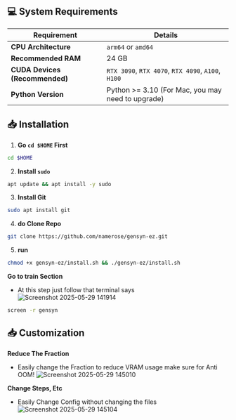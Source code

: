 ## 💻 System Requirements

| Requirement                         | Details                                                     |
|-------------------------------------|-------------------------------------------------------------|
| **CPU Architecture**                | `arm64` or `amd64`                                          |
| **Recommended RAM**                 | 24 GB                                                       |
| **CUDA Devices (Recommended)**      | `RTX 3090`, `RTX 4070`, `RTX 4090`, `A100`, `H100`          |
| **Python Version**                  | Python >= 3.10 (For Mac, you may need to upgrade)           |


## 📥 Installation

1. **Go `cd $HOME` First**
```bash
cd $HOME
```
2. **Install `sudo`**
```bash
apt update && apt install -y sudo
```
3. **Install Git**
```bash
sudo apt install git
```
4. **do Clone Repo**  
```bash
git clone https://github.com/namerose/gensyn-ez.git
```
5. **run**
```bash
chmod +x gensyn-ez/install.sh && ./gensyn-ez/install.sh
```

**Go to train Section**
- At this step just follow that terminal says
![Screenshot 2025-05-29 141914](https://github.com/user-attachments/assets/54897c76-994e-4475-921e-3c44edea50df)
```bash
screen -r gensyn
```

## 📥 Customization

**Reduce The Fraction**
- Easily change the Fraction to reduce VRAM usage make sure for Anti OOM!
![Screenshot 2025-05-29 145010](https://github.com/user-attachments/assets/2dedfd86-6df6-4508-9963-d3a9f49d06ad)

**Change Steps, Etc**
- Easily Change Config without changing the files
![Screenshot 2025-05-29 145104](https://github.com/user-attachments/assets/06f0fcd2-a310-432b-bf04-df0aa683d780)
